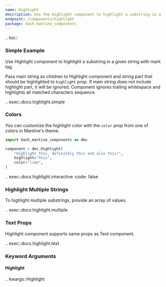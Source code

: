 ```yaml
---
name: Highlight
description: Use the Highlight component to highlight a substring in a given string with mark tag.
endpoint: /components/highlight
package: dash_mantine_components
---
```


.. toc::

### Simple Example

Use Highlight component to highlight a substring in a given string with mark tag.

Pass main string as children to Highlight component and string part that should be highlighted to `highlight` prop. 
If main string does not include highlight part, it will be ignored. Component ignores trailing whitespace and
highlights all matched characters sequence.

.. exec::docs.highlight.simple

### Colors

You can customize the highlight color with the `color` prop from one of colors in Mantine's theme.

```python
import dash_mantine_components as dmc

component = dmc.Highlight(
    "Highlight this, definitely this and also this!",
    highlight="this",
    color="lime",
)
```

.. exec::docs.highlight.interactive
    :code: false

### Highlight Multiple Strings

To highlight multiple substrings, provide an array of values.

.. exec::docs.highlight.multiple

### Text Props

Highlight component supports same props as Text component.

.. exec::docs.highlight.text

### Keyword Arguments

#### Highlight

.. kwargs::Highlight
